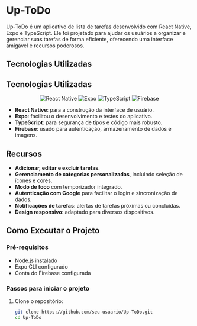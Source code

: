 # Up-ToDo

Up-ToDo é um aplicativo de lista de tarefas desenvolvido com React Native, Expo e TypeScript. Ele foi projetado para ajudar os usuários a organizar e gerenciar suas tarefas de forma eficiente, oferecendo uma interface amigável e recursos poderosos.

## Tecnologias Utilizadas

## Tecnologias Utilizadas

<p align="center">
  <img src="https://img.shields.io/badge/React%20Native-20232A?style=for-the-badge&logo=react&logoColor=61DAFB" alt="React Native" />
  <img src="https://img.shields.io/badge/Expo-1B1F23?style=for-the-badge&logo=expo&logoColor=white" alt="Expo" />
  <img src="https://img.shields.io/badge/TypeScript-007ACC?style=for-the-badge&logo=typescript&logoColor=white" alt="TypeScript" />
  <img src="https://img.shields.io/badge/Firebase-FFCA28?style=for-the-badge&logo=firebase&logoColor=black" alt="Firebase" />
</p>


- **React Native**: para a construção da interface de usuário.
- **Expo**: facilitou o desenvolvimento e testes do aplicativo.
- **TypeScript**: para segurança de tipos e código mais robusto.
- **Firebase**: usado para autenticação, armazenamento de dados e imagens.

## Recursos

- **Adicionar, editar e excluir tarefas**.
- **Gerenciamento de categorias personalizadas**, incluindo seleção de ícones e cores.
- **Modo de foco** com temporizador integrado.
- **Autenticação com Google** para facilitar o login e sincronização de dados.
- **Notificações de tarefas**: alertas de tarefas próximas ou concluídas.
- **Design responsivo**: adaptado para diversos dispositivos.

## Como Executar o Projeto

### Pré-requisitos

- Node.js instalado
- Expo CLI configurado
- Conta do Firebase configurada

### Passos para iniciar o projeto

1. Clone o repositório:
   ```bash
   git clone https://github.com/seu-usuario/Up-ToDo.git
   cd Up-ToDo
